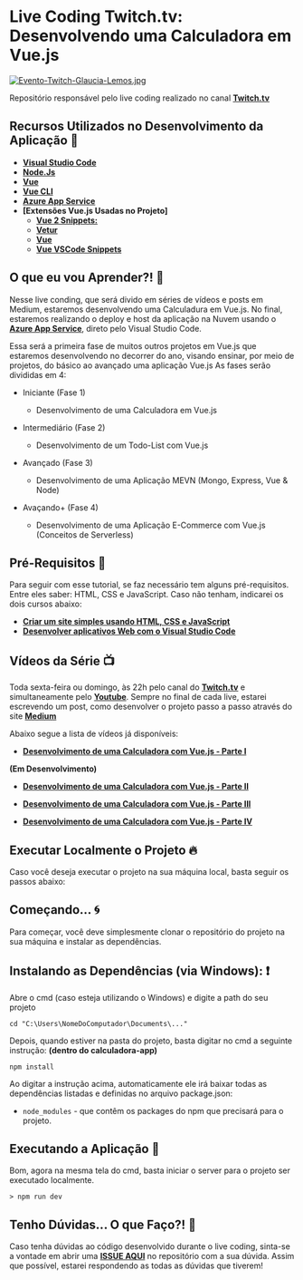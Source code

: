 # Live Coding Twitch.tv: Desenvolvendo uma Calculadora em Vue.js 

[![Evento-Twitch-Glaucia-Lemos.jpg](https://i.postimg.cc/3NMJ8T1G/Evento-Twitch-Glaucia-Lemos.jpg)](https://postimg.cc/XG80LtTN)

Repositório responsável pelo live coding realizado no canal **[Twitch.tv](https://www.twitch.tv/glaucia_lemos86)** 

## Recursos Utilizados no Desenvolvimento da Aplicação 🚀

* **[Visual Studio Code](https://code.visualstudio.com/?WT.mc_id=vuejscalculadora-github-gllemos)**
* **[Node.Js](https://nodejs.org/en/)**
* **[Vue](https://vuejs.org/)**
* **[Vue CLI](https://cli.vuejs.org/)**
* **[Azure App Service](https://azure.microsoft.com/pt-br/services/app-service/?WT.mc_id=vuejscalculadora-github-gllemos)**
* **[Extensões Vue.js Usadas no Projeto]**
    - **[Vue 2 Snippets:](https://marketplace.visualstudio.com/items?itemName=hollowtree.vue-snippets&WT.mc_id=vuejscalculadora-github-gllemos)**
    - **[Vetur](https://marketplace.visualstudio.com/items?itemName=octref.vetur&WT.mc_id=vuejscalculadora-github-gllemos)**
    - **[Vue](https://marketplace.visualstudio.com/items?itemName=liuji-jim.vue&WT.mc_id=vuejscalculadora-github-gllemos)**
    - **[Vue VSCode Snippets](https://marketplace.visualstudio.com/items?itemName=sdras.vue-vscode-snippets&WT.mc_id=vuejscalculadora-github-gllemos)**

## O que eu vou Aprender?! 📘

Nesse live conding, que será divido em séries de vídeos e posts em Medium, estaremos desenvolvendo uma Calculadura em Vue.js. No final, estaremos realizando o deploy e host da aplicação na Nuvem usando o **[Azure App Service](http://bit.ly/2W3ppi4)**, direto pelo Visual Studio Code.

Essa será a primeira fase de muitos outros projetos em Vue.js que estaremos desenvolvendo no decorrer do ano, visando ensinar, por meio de projetos, do básico ao avançado uma aplicação Vue.js
As fases serão divididas em 4:

* Iniciante (Fase 1)
    - Desenvolvimento de uma Calculadora em Vue.js

* Intermediário (Fase 2)
    - Desenvolvimento de um Todo-List com Vue.js

* Avançado (Fase 3)
    - Desenvolvimento de uma Aplicação MEVN (Mongo, Express, Vue & Node)

* Avaçando+ (Fase 4)
    - Desenvolvimento de uma Aplicação E-Commerce com Vue.js (Conceitos de Serverless)
    
    
## Pré-Requisitos 📕

Para seguir com esse tutorial, se faz necessário tem alguns pré-requisitos. Entre eles saber: HTML, CSS e JavaScript. Caso não tenham, indicarei os dois cursos abaixo:

- **[Criar um site simples usando HTML, CSS e JavaScript](https://docs.microsoft.com/pt-br/learn/modules/build-simple-website/?WT.mc_id=vuejscalculadora-github-gllemos)**
- **[Desenvolver aplicativos Web com o Visual Studio Code](https://docs.microsoft.com/pt-br/learn/modules/develop-web-apps-with-vs-code/?WT.mc_id=vuejscalculadora-github-gllemos)**

## Vídeos da Série 📺

Toda sexta-feira ou domingo, às 22h pelo canal do **[Twitch.tv](https://www.twitch.tv/glaucia_lemos86)** e simultaneamente pelo **[Youtube](https://www.youtube.com/user/l32759)**.
Sempre no final de cada live, estarei escrevendo um post, como desenvolver o projeto passo a passo através do site **[Medium](https://medium.com/@glaucia86)**

Abaixo segue a lista de vídeos já disponíveis:

* **[Desenvolvimento de uma Calculadora com Vue.js - Parte I](https://youtu.be/oEPVTnjIB_8)**

**(Em Desenvolvimento)**
* **[Desenvolvimento de uma Calculadora com Vue.js - Parte II](https://youtu.be/UgK7vt70rN4)**

* **[Desenvolvimento de uma Calculadora com Vue.js - Parte III]()**

* **[Desenvolvimento de uma Calculadora com Vue.js - Parte IV]()**

## Executar Localmente o Projeto 🔥

Caso você deseja executar o projeto na sua máquina local, basta seguir os passos abaixo:

## Começando... 🌀

Para começar, você deve simplesmente clonar o repositório do projeto na sua máquina e instalar as dependências.

## Instalando as Dependências (via Windows): ❗️

Abre o cmd (caso esteja utilizando o Windows) e digite a path do seu projeto

```
cd "C:\Users\NomeDoComputador\Documents\..."
```

Depois, quando estiver na pasta do projeto, basta digitar no cmd a seguinte instrução: **(dentro do calculadora-app)**

```
npm install
```

Ao digitar a instrução acima, automaticamente ele irá baixar todas as dependências listadas e definidas no arquivo package.json:

* `node_modules` - que contêm os packages do npm que precisará para o projeto.

## Executando a Aplicação 💨

Bom, agora na mesma tela do cmd, basta iniciar o server para o projeto ser executado localmente.

```
> npm run dev
```

## Tenho Dúvidas... O que Faço?! 🚩

Caso tenha dúvidas ao código desenvolvido durante o live coding, sinta-se a vontade em abrir uma **[ISSUE AQUI](https://github.com/glaucia86/live-coding-vuejs-calculadora/issues)** no repositório com a sua dúvida. Assim que possível, estarei respondendo as todas as dúvidas que tiverem!

